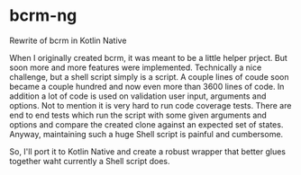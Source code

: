 # bcrm-ng
Rewrite of bcrm in Kotlin Native

When I originally created bcrm, it was meant to be a little helper prject. But soon more and more features were implemented. Technically a nice challenge, but a shell script simply is a script. A couple lines of coude soon became a couple hundred and now even more than 3600 lines of code. In addition a lot of code is used on validation user input, arguments and options. Not to mention it is very hard to run code coverage tests. There are end to end tests which run the script with some given arguments and options and compare the created clone against an expected set of states. Anyway, maintaining such a huge Shell script is painful and cumbersome.

So, I'll port it to Kotlin Native and create a robust wrapper that better glues together waht currently a Shell script does.

